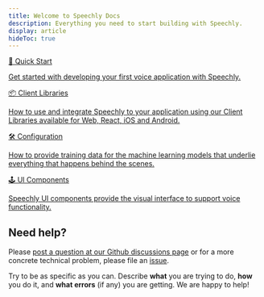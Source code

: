 ```yaml
---
title: Welcome to Speechly Docs
description: Everything you need to start building with Speechly.
display: article
hideToc: true
---
```


<div class="homegrid">
  <a href="/quick-start/" class="homegrid-item">
    <p class="homegrid-item-title">🚀 Quick Start</p>
    <p>Get started with developing your first voice application with Speechly.</p>
  </a>
  <a href="/client-libraries/usage/" class="homegrid-item">
    <p class="homegrid-item-title">📦 Client Libraries</p>
    <p>How to use and integrate Speechly to your application using our Client Libraries available for Web, React, iOS and Android.</p>
  </a>
  <a href="/slu-examples/" class="homegrid-item">
    <p class="homegrid-item-title">🛠 Configuration</p>
    <p>How to provide training data for the machine learning models that underlie everything that happens behind the scenes.</p>
  </a>
  <a href="/ui-components/" class="homegrid-item">
    <p class="homegrid-item-title">🕹 UI Components</p>
    <p>Speechly UI components provide the visual interface to support voice functionality.</p>
  </a>
</div>

## Need help?

Please [post a question at our Github discussions page](https://github.com/speechly/speechly/discussions) or for a more concrete technical problem, please file an [issue](https://github.com/speechly/speechly/issues).

Try to be as specific as you can. Describe **what** you are trying to do, **how** you do it, and **what errors** (if any) you are getting. We are happy to help!

